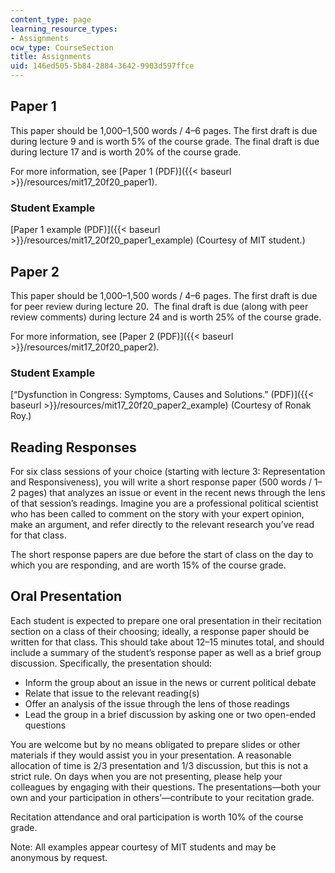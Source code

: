 ```yaml
---
content_type: page
learning_resource_types:
- Assignments
ocw_type: CourseSection
title: Assignments
uid: 146ed505-5b84-2884-3642-9903d597ffce
---
```


Paper 1
-------

This paper should be 1,000–1,500 words / 4–6 pages. The first draft is due during lecture 9 and is worth 5% of the course grade. The final draft is due during lecture 17 and is worth 20% of the course grade. 

For more information, see [Paper 1 (PDF)]({{< baseurl >}}/resources/mit17_20f20_paper1).

### Student Example

[Paper 1 example (PDF)]({{< baseurl >}}/resources/mit17_20f20_paper1_example) (Courtesy of MIT student.)

Paper 2
-------

This paper should be 1,000–1,500 words / 4–6 pages. The first draft is due for peer review during lecture 20.  The final draft is due (along with peer review comments) during lecture 24 and is worth 25% of the course grade.

For more information, see [Paper 2 (PDF)]({{< baseurl >}}/resources/mit17_20f20_paper2).

### Student Example

[“Dysfunction in Congress: Symptoms, Causes and Solutions.” (PDF)]({{< baseurl >}}/resources/mit17_20f20_paper2_example) (Courtesy of Ronak Roy.)

Reading Responses
-----------------

For six class sessions of your choice (starting with lecture 3: Representation and Responsiveness), you will write a short response paper (500 words / 1–2 pages) that analyzes an issue or event in the recent news through the lens of that session’s readings. Imagine you are a professional political scientist who has been called to comment on the story with your expert opinion, make an argument, and refer directly to the relevant research you’ve read for that class.

The short response papers are due before the start of class on the day to which you are responding, and are worth 15% of the course grade.

Oral Presentation
-----------------

Each student is expected to prepare one oral presentation in their recitation section on a class of their choosing; ideally, a response paper should be written for that class. This should take about 12–15 minutes total, and should include a summary of the student’s response paper as well as a brief group discussion. Specifically, the presentation should:

*   Inform the group about an issue in the news or current political debate
*   Relate that issue to the relevant reading(s)
*   Offer an analysis of the issue through the lens of those readings
*   Lead the group in a brief discussion by asking one or two open-ended questions

You are welcome but by no means obligated to prepare slides or other materials if they would assist you in your presentation. A reasonable allocation of time is 2/3 presentation and 1/3 discussion, but this is not a strict rule. On days when you are not presenting, please help your colleagues by engaging with their questions. The presentations—both your own and your participation in others’—contribute to your recitation grade.

Recitation attendance and oral participation is worth 10% of the course grade.

Note: All examples appear courtesy of MIT students and may be anonymous by request.